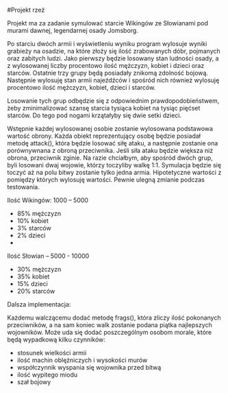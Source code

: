 #Projekt rzeź

Projekt ma za zadanie symulować starcie Wikingów ze Słowianami pod murami dawnej, legendarnej osady Jomsborg. 

Po starciu dwóch armii i wyświetleniu wyniku program wylosuje wyniki grabieży na osadzie, na które złoży się ilość zrabowanych dóbr, pojmanych oraz zabitych ludzi.
Jako pierwszy będzie losowany stan ludności osady, a z wylosowanej liczby procentowo ilość mężczyzn, kobiet i dzieci oraz starców. Ostatnie trzy grupy będą posiadały znikomą zdolność bojową. 
Następnie wylosuję stan armii najeźdźców i spośród nich również wylosuję procentowo ilość mężczyzn, kobiet, dzieci i starców.

Losowanie tych grup odbędzie się z odpowiednim prawdopodobieństwem, żeby zminimalizować szansę starcia tysiąca kobiet na tysiąc pięćset starców. Do tego pod nogami krzątałyby się dwie setki dzieci.

Wstępnie każdej wylosowanej osobie zostanie wylosowana podstawowa wartość obrony. Każda obiekt reprezentujący osobę będzie posiadał metodę attack(), która będzie losować siłę ataku, a następnie zostanie ona porównywnana z obroną przeciwnika. Jeśli siła ataku będzie większa niż obrona, przeciwnik zginie. Na razie chciałbym, aby spośród dwóch grup, byli losowani dwaj wojowie, którzy toczyliby walkę 1:1. 
Symulacja będzie się toczyć aż na polu bitwy zostanie tylko jedna armia.
Hipotetyczne wartości z pomiędzy których wylosuję wartości. Pewnie ulegną zmianie podczas testowania.

Ilość Wikingów: 1000 – 5000 
- 85% mężczyzn
- 10% kobiet
- 3% starców
- 2% dzieci
- 
Ilość Słowian – 5000 - 10000
- 30% mężczyzn
- 35% kobiet
- 15% dzieci
- 20% starców


Dalsza implementacja: 

Każdemu walczącemu dodać metodę frags(), która zliczy ilość pokonanych przeciwników, a na sam koniec walk zostanie podana piątka najlepszych wojowników.
Może uda się dodać poszczególnym osobom morale, które będą wypadkową kilku czynników:

- stosunek wielkości armii
- ilość machin oblężniczych i wysokości murów
- współczynnik wyspania się wojownika przed bitwą
- ilość wypitego miodu
- szał bojowy
